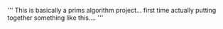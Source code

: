 '''
This is basically a prims algorithm project...
first time actually putting together something like this....
'''